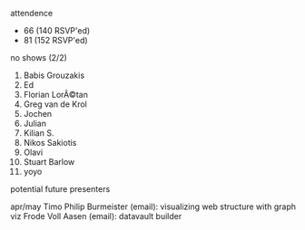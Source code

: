 attendence
- 66 (140 RSVP'ed)
- 81 (152 RSVP'ed)

no shows
(2/2)

1. Babis Grouzakis
2. Ed
3. Florian LorÃ©tan
4. Greg van de Krol
5. Jochen
6. Julian
7. Kilian S.
8. Nikos Sakiotis
9. Olavi
10. Stuart Barlow
11. yoyo

potential future presenters

apr/may
Timo Philip Burmeister (email): visualizing web structure with graph viz
Frode Voll Aasen	(email): datavault builder
